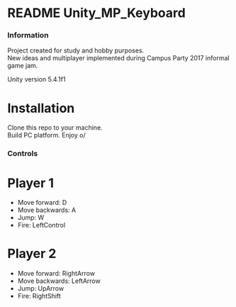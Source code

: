 # README Unity_MP_Keyboard

### Information
Project created for study and hobby purposes.<br>
New ideas and multiplayer implemented during Campus Party 2017 informal game jam.<br>

Unity version 5.4.1f1<br>

# Installation
Clone this repo to your machine.<br>
Build PC platform.
Enjoy o/

### Controls

# Player 1 
  - Move forward: D
  - Move backwards: A
  - Jump: W
  - Fire: LeftControl
  
# Player 2
  - Move forward: RightArrow
  - Move backwards: LeftArrow
  - Jump: UpArrow
  - Fire: RightShift
